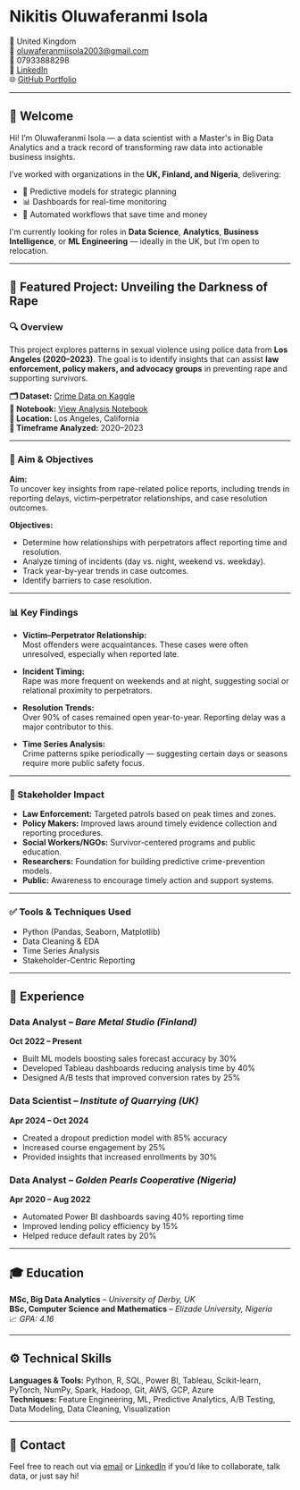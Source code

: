 # Nikitis Oluwaferanmi Isola

📍 United Kingdom  
📧 [oluwaferanmiisola2003@gmail.com](mailto:oluwaferanmiisola2003@gmail.com)  
📱 07933888298  
🔗 [LinkedIn](https://www.linkedin.com/in/oluwaferanmi-isola)  
🌐 [GitHub Portfolio](https://oluwafe-debug.github.io)

---

## 👋 Welcome

Hi! I’m Oluwaferanmi Isola — a data scientist with a Master's in Big Data Analytics and a track record of transforming raw data into actionable business insights.

I’ve worked with organizations in the **UK, Finland, and Nigeria**, delivering:
- 🧠 Predictive models for strategic planning  
- 📊 Dashboards for real-time monitoring  
- 🔄 Automated workflows that save time and money  

I'm currently looking for roles in **Data Science**, **Analytics**, **Business Intelligence**, or **ML Engineering** — ideally in the UK, but I’m open to relocation.

---

## 🧠 Featured Project: Unveiling the Darkness of Rape

### 🔍 Overview
This project explores patterns in sexual violence using police data from **Los Angeles (2020–2023)**. The goal is to identify insights that can assist **law enforcement, policy makers, and advocacy groups** in preventing rape and supporting survivors.

**🗂️ Dataset:** [Crime Data on Kaggle](https://www.kaggle.com/datasets/sanjanchaudhari/crime-data-from-2020-to-present)  
**📓 Notebook:** [View Analysis Notebook](./UNVEILING%20THE%20DARKNESS%20OF%20RAPE%20(1).ipynb)  
**📍 Location:** Los Angeles, California  
**📅 Timeframe Analyzed:** 2020–2023

---

### 🎯 Aim & Objectives

**Aim:**  
To uncover key insights from rape-related police reports, including trends in reporting delays, victim–perpetrator relationships, and case resolution outcomes.

**Objectives:**
- Determine how relationships with perpetrators affect reporting time and resolution.
- Analyze timing of incidents (day vs. night, weekend vs. weekday).
- Track year-by-year trends in case outcomes.
- Identify barriers to case resolution.

---

### 📊 Key Findings

- **Victim–Perpetrator Relationship:**  
  Most offenders were acquaintances. These cases were often unresolved, especially when reported late.

- **Incident Timing:**  
  Rape was more frequent on weekends and at night, suggesting social or relational proximity to perpetrators.

- **Resolution Trends:**  
  Over 90% of cases remained open year-to-year. Reporting delay was a major contributor to this.

- **Time Series Analysis:**  
  Crime patterns spike periodically — suggesting certain days or seasons require more public safety focus.

---

### 👥 Stakeholder Impact

- **Law Enforcement:** Targeted patrols based on peak times and zones.
- **Policy Makers:** Improved laws around timely evidence collection and reporting procedures.
- **Social Workers/NGOs:** Survivor-centered programs and public education.
- **Researchers:** Foundation for building predictive crime-prevention models.
- **Public:** Awareness to encourage timely action and support systems.

---

### ✅ Tools & Techniques Used

- Python (Pandas, Seaborn, Matplotlib)
- Data Cleaning & EDA
- Time Series Analysis
- Stakeholder-Centric Reporting

---

## 💼 Experience

### Data Analyst – *Bare Metal Studio (Finland)*  
**Oct 2022 – Present**
- Built ML models boosting sales forecast accuracy by 30%
- Developed Tableau dashboards reducing analysis time by 40%
- Designed A/B tests that improved conversion rates by 25%

### Data Scientist – *Institute of Quarrying (UK)*  
**Apr 2024 – Oct 2024**
- Created a dropout prediction model with 85% accuracy
- Increased course engagement by 25%
- Provided insights that increased enrollments by 30%

### Data Analyst – *Golden Pearls Cooperative (Nigeria)*  
**Apr 2020 – Aug 2022**
- Automated Power BI dashboards saving 40% reporting time
- Improved lending policy efficiency by 15%
- Helped reduce default rates by 20%

---

## 🎓 Education

**MSc, Big Data Analytics** – *University of Derby, UK*  
**BSc, Computer Science and Mathematics** – *Elizade University, Nigeria*  
📈 *GPA: 4.16*

---

## ⚙️ Technical Skills

**Languages & Tools:** Python, R, SQL, Power BI, Tableau, Scikit-learn, PyTorch, NumPy, Spark, Hadoop, Git, AWS, GCP, Azure  
**Techniques:** Feature Engineering, ML, Predictive Analytics, A/B Testing, Data Modeling, Data Cleaning, Visualization

---

## 💬 Contact

Feel free to reach out via [email](mailto:oluwaferanmiisola2003@gmail.com) or [LinkedIn](https://www.linkedin.com/in/oluwaferanmi-isola) if you’d like to collaborate, talk data, or just say hi!

